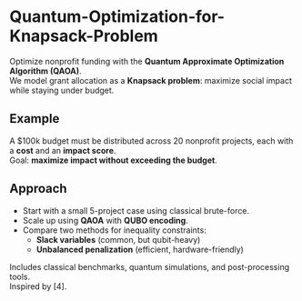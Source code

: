 # Quantum-Optimization-for-Knapsack-Problem

Optimize nonprofit funding with the **Quantum Approximate Optimization Algorithm (QAOA)**.  
We model grant allocation as a **Knapsack problem**: maximize social impact while staying under budget.  

## Example
A $100k budget must be distributed across 20 nonprofit projects, each with a **cost** and an **impact score**.  
Goal: **maximize impact without exceeding the budget**.  

## Approach
- Start with a small 5-project case using classical brute-force.  
- Scale up using **QAOA** with **QUBO encoding**.  
- Compare two methods for inequality constraints:  
  - **Slack variables** (common, but qubit-heavy)  
  - **Unbalanced penalization** (efficient, hardware-friendly)  

Includes classical benchmarks, quantum simulations, and post-processing tools.  
Inspired by [4].

